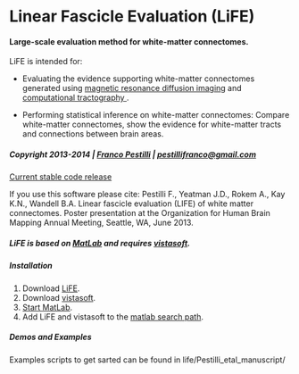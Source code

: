 # Linear Fascicle Evaluation (LiFE)

#### Large-scale evaluation method for white-matter connectomes.

LiFE is intended for:

* Evaluating the evidence supporting white-matter connectomes generated using [magnetic resonance diffusion imaging](http://en.wikipedia.org/wiki/Diffusion_MRI) and [computational tractography ](http://en.wikipedia.org/wiki/Tractography).

* Performing statistical inference on white-matter connectomes: Compare white-matter connectomes, show the evidence for white-matter tracts and connections between brain areas.

##### Copyright 2013-2014 | [Franco Pestilli](francopestilli.com) | pestillifranco@gmail.com

[Current stable code release](https://github.com/vistalab/life/releases/tag/v0.1.1)

If you use this software please cite: Pestilli F., Yeatman J.D., Rokem A., Kay K.N., Wandell B.A. Linear fascicle evaluation (LIFE) of white matter connectomes. Poster presentation at the Organization for Human Brain Mapping Annual Meeting, Seattle, WA, June 2013.

##### LiFE is based on [MatLab](http://www.mathworks.com/products/matlab/) and requires [vistasoft](https://github.com/vistalab/vistasoft). 
##### Installation
1. Download [LiFE](https://github.com/vistalab/life).
2. Download [vistasoft](https://github.com/vistalab/vistasoft).
3. [Start MatLab](http://www.mathworks.com/help/matlab/startup-and-shutdown.html).
4. Add LiFE and vistasoft to the [matlab search path](http://www.mathworks.com/help/matlab/ref/addpath.html).

##### Demos and Examples
Examples scripts to get sarted can be found in life/Pestilli_etal_manuscript/

